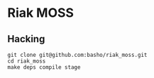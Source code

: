# Riak MOSS

## Hacking 
```shell
git clone git@github.com:basho/riak_moss.git
cd riak_moss
make deps compile stage
```
